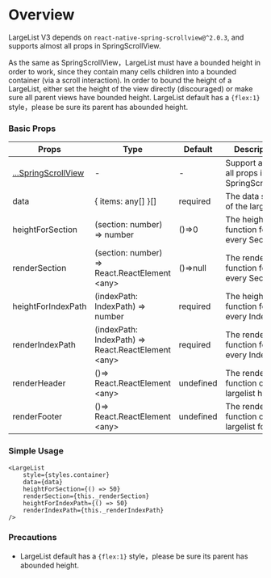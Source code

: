 # Overview

LargeList V3 depends on `react-native-spring-scrollview@^2.0.3`, and supports almost all props in SpringScrollView.

As the same as SpringScrollView，LargeList must have a bounded height in order to work, since they contain many cells children into a bounded container (via a scroll interaction). In order to bound the height of a LargeList, either set the height of the view directly (discouraged) or make sure all parent views have bounded height. LargeList default has a `{flex:1}` style，please be sure its parent has abounded height.

### Basic Props

Props  |  Type  |  Default  |  Description  
---- | ------ | --------- | --------
[...SpringScrollView](https://bolan9999.github.io/react-native-spring-scrollview/#/) | - | - | Support almost all props in SpringScrollView
data | { items: any[] }[] | required | The data source of the large list.
heightForSection | (section: number) => number | ()=>0 | The height function for every Section
renderSection | (section: number) => React.ReactElement &lt;any> | ()=>null | The render function for every Section
heightForIndexPath | (indexPath: IndexPath) => number | required | The height function for every IndexPath
renderIndexPath | (indexPath: IndexPath) => React.ReactElement &lt;any> | required | The render function for every IndexPath
renderHeader | ()=> React.ReactElement &lt;any> | undefined | The render function of largelist header
renderFooter | ()=> React.ReactElement &lt;any> | undefined | The render function of largelist footer

### Simple Usage

```
<LargeList
    style={styles.container}
    data={data}
    heightForSection={() => 50}
    renderSection={this._renderSection}
    heightForIndexPath={() => 50}
    renderIndexPath={this._renderIndexPath}
/>
```

### Precautions
* LargeList default has a `{flex:1}` style，please be sure its parent has abounded height.
<!--* 在V3中，为了最大化优化性能，减少DOM节点数量, `renderIndexPath`、 `renderHeader` 、 `renderFooter` 的直系节点在内部都进行了切片重新装配操作，所以不要直接返回`Text`,`TextInput`,`Switch`等这类宽高样式不符合CSS规范的组件，推荐使用`View`或`TouchableOpacity`等组件包装一层。还有就是，他们本身已经具备正确的样式，不再建议使用`flex：1`。虽然您使用了也不会有什么问题。而`renderSection` 由于没有切片重新装配，则必须拥有`flex:1`样式，不然可能无法占满整个组头。-->
